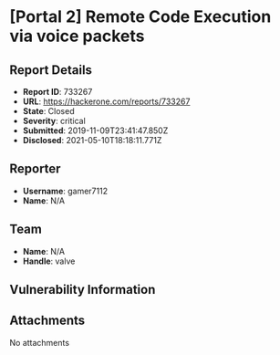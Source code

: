 # [Portal 2] Remote Code Execution via voice packets

## Report Details
- **Report ID**: 733267
- **URL**: https://hackerone.com/reports/733267
- **State**: Closed
- **Severity**: critical
- **Submitted**: 2019-11-09T23:41:47.850Z
- **Disclosed**: 2021-05-10T18:18:11.771Z

## Reporter
- **Username**: gamer7112
- **Name**: N/A

## Team
- **Name**: N/A
- **Handle**: valve

## Vulnerability Information


## Attachments
No attachments
